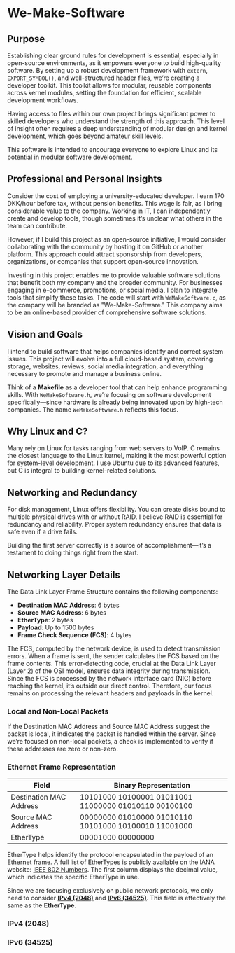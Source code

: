 # We-Make-Software

## Purpose

Establishing clear ground rules for development is essential, especially in open-source environments, as it empowers everyone to build high-quality software. By setting up a robust development framework with `extern`, `EXPORT_SYMBOL()`, and well-structured header files, we’re creating a developer toolkit. This toolkit allows for modular, reusable components across kernel modules, setting the foundation for efficient, scalable development workflows.

Having access to files within our own project brings significant power to skilled developers who understand the strength of this approach. This level of insight often requires a deep understanding of modular design and kernel development, which goes beyond amateur skill levels.

This software is intended to encourage everyone to explore Linux and its potential in modular software development.

## Professional and Personal Insights

Consider the cost of employing a university-educated developer. I earn 170 DKK/hour before tax, without pension benefits. This wage is fair, as I bring considerable value to the company. Working in IT, I can independently create and develop tools, though sometimes it’s unclear what others in the team can contribute.

However, if I build this project as an open-source initiative, I would consider collaborating with the community by hosting it on GitHub or another platform. This approach could attract sponsorship from developers, organizations, or companies that support open-source innovation.

Investing in this project enables me to provide valuable software solutions that benefit both my company and the broader community. For businesses engaging in e-commerce, promotions, or social media, I plan to integrate tools that simplify these tasks. The code will start with `WeMakeSoftware.c`, as the company will be branded as "We-Make-Software." This company aims to be an online-based provider of comprehensive software solutions.

## Vision and Goals

I intend to build software that helps companies identify and correct system issues. This project will evolve into a full cloud-based system, covering storage, websites, reviews, social media integration, and everything necessary to promote and manage a business online.

Think of a **Makefile** as a developer tool that can help enhance programming skills. With `WeMakeSoftware.h`, we’re focusing on software development specifically—since hardware is already being innovated upon by high-tech companies. The name `WeMakeSoftware.h` reflects this focus.

## Why Linux and C?

Many rely on Linux for tasks ranging from web servers to VoIP. C remains the closest language to the Linux kernel, making it the most powerful option for system-level development. I use Ubuntu due to its advanced features, but C is integral to building kernel-related solutions.

## Networking and Redundancy

For disk management, Linux offers flexibility. You can create disks bound to multiple physical drives with or without RAID. I believe RAID is essential for redundancy and reliability. Proper system redundancy ensures that data is safe even if a drive fails.

Building the first server correctly is a source of accomplishment—it’s a testament to doing things right from the start.

## Networking Layer Details

The Data Link Layer Frame Structure contains the following components:

- **Destination MAC Address**: 6 bytes
- **Source MAC Address**: 6 bytes
- **EtherType**: 2 bytes
- **Payload**: Up to 1500 bytes
- **Frame Check Sequence (FCS)**: 4 bytes

The FCS, computed by the network device, is used to detect transmission errors. When a frame is sent, the sender calculates the FCS based on the frame contents. This error-detecting code, crucial at the Data Link Layer (Layer 2) of the OSI model, ensures data integrity during transmission. Since the FCS is processed by the network interface card (NIC) before reaching the kernel, it’s outside our direct control. Therefore, our focus remains on processing the relevant headers and payloads in the kernel.

### Local and Non-Local Packets

If the Destination MAC Address and Source MAC Address suggest the packet is local, it indicates the packet is handled within the server. Since we’re focused on non-local packets, a check is implemented to verify if these addresses are zero or non-zero.

### Ethernet Frame Representation

| Field                   | Binary Representation                                              |
|-------------------------|--------------------------------------------------------------------|
| Destination MAC Address | 10101000 10100001 01011001 11000000 01010110 00100100             |
| Source MAC Address      | 00000000 01010000 01010110 10101000 10100010 11001000             |
| EtherType               | 00001000 00000000                                                 |


EtherType helps identify the protocol encapsulated in the payload of an Ethernet frame. A full list of EtherTypes is publicly available on the IANA website: [IEEE 802 Numbers](https://www.iana.org/assignments/ieee-802-numbers/ieee-802-numbers.xhtml). The first column displays the decimal value, which indicates the specific EtherType in use.


Since we are focusing exclusively on public network protocols, we only need to consider [**IPv4 (2048)**](https://www.rfc-editor.org/rfc/rfc791) and [**IPv6 (34525)**](https://www.rfc-editor.org/rfc/rfc8200.html). This field is effectively the same as the **EtherType**.


### IPv4 (2048)


### IPv6 (34525)